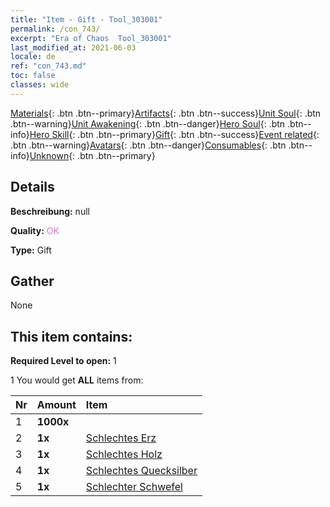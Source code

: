 ```yaml
---
title: "Item - Gift - Tool_303001"
permalink: /con_743/
excerpt: "Era of Chaos  Tool_303001"
last_modified_at: 2021-06-03
locale: de
ref: "con_743.md"
toc: false
classes: wide
---
```

 [Materials](/ItemsDE/){: .btn .btn--primary}[Artifacts](/ItemsDE/Artifacts/){: .btn .btn--success}[Unit Soul](/ItemsDE/UnitSoul/){: .btn .btn--warning}[Unit Awakening](/ItemsDE/UnitAwakening/){: .btn .btn--danger}[Hero Soul](/ItemsDE/HeroSoul/){: .btn .btn--info}[Hero Skill](/ItemsDE/HeroSkill/){: .btn .btn--primary}[Gift](/ItemsDE/Gift/){: .btn .btn--success}[Event related](/ItemsDE/Events/){: .btn .btn--warning}[Avatars](/ItemsDE/Avatars/){: .btn .btn--danger}[Consumables](/ItemsDE/Consumables/){: .btn .btn--info}[Unknown](/ItemsDE/Unknown/){: .btn .btn--primary}

## Details
 **Beschreibung:** null

 **Quality:** <span style="color: #DA70D6">OK</span>

 **Type:** Gift

## Gather

  None

## This item contains:

 **Required Level to open:** 1

 1 You would get **ALL** items  from:

  | Nr | Amount |     Item    |
  |:---|:-------|:------------|
  | 1 |  **1000x** | <i class="fas fa-coins"/> |  | 
  | 2 |  **1x** | [Schlechtes Erz](/ItemsDE/mat_1/) |  | 
  | 3 |  **1x** | [Schlechtes Holz](/ItemsDE/mat_1/) |  | 
  | 4 |  **1x** | [Schlechtes Quecksilber](/ItemsDE/mat_2/) |  | 
  | 5 |  **1x** | [Schlechter Schwefel](/ItemsDE/mat_3/) |  | 
